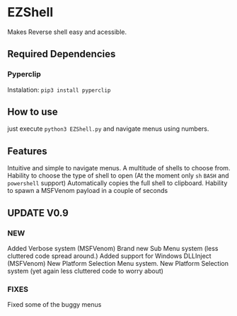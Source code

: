 # EZShell
Makes Reverse shell easy and acessible.

## Required Dependencies
### Pyperclip
Instalation: `pip3 install pyperclip`
## How to use
just execute `python3 EZShell.py` and navigate menus using numbers.

## Features
Intuitive and simple to navigate menus.
A multitude of shells to choose from.
Hability to choose the type of shell to open (At the moment only `sh` `BASH` and `powershell` support)
Automatically copies the full shell to clipboard.
Hability to spawn a MSFVenom payload in a  couple of seconds

## UPDATE V0.9
### **NEW**
Added Verbose system (MSFVenom)
Brand new Sub Menu system (less cluttered code spread around.)
Added support for Windows DLLInject (MSFVenom)
New Platform Selection Menu system.
New Platform Selection system (yet again less cluttered code to worry about)
### **FIXES**
Fixed some of the buggy menus
